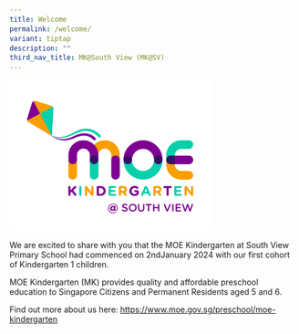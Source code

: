 ```yaml
---
title: Welcome
permalink: /welcome/
variant: tiptap
description: ""
third_nav_title: MK@South View (MK@SV)
---
```

<p></p>
<div class="isomer-image-wrapper">
<img style="width: 70%;" height="auto" width="100%" alt="" src="/images/South_View_Colour.jpg">
</div>
<p>We are excited to share with you that the MOE Kindergarten at South View
Primary School had commenced on 2ndJanuary 2024 with our first cohort of
Kindergarten 1 children.</p>
<p>MOE Kindergarten (MK) provides quality and affordable preschool education
to Singapore Citizens and Permanent Residents aged 5 and 6.</p>
<p>Find out more about us here: <a href="https://www.moe.gov.sg/preschool/moe-kindergarten" rel="noopener noreferrer nofollow" target="_blank">https://www.moe.gov.sg/preschool/moe-kindergarten</a>
</p>